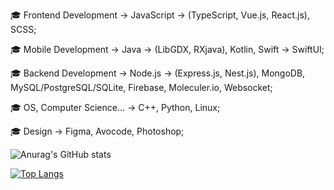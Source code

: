   🎓 Frontend Development -> JavaScript -> (TypeScript, Vue.js, React.js), SCSS;
 
 🎓 Mobile Development -> Java -> (LibGDX, RXjava), Kotlin, Swift -> SwiftUI;
 
 🎓 Backend Development -> Node.js -> (Express.js, Nest.js), MongoDB, MySQL/PostgreSQL/SQLite, Firebase, Moleculer.io, Websocket;
 
 🎓 OS, Computer Science... -> C++, Python, Linux;
 
 🎓 Design -> Figma, Avocode, Photoshop;

![Anurag's GitHub stats](https://github-readme-stats.vercel.app/api?username=IFraimG&show_icons=true&theme=dark)    

[![Top Langs](https://github-readme-stats.vercel.app/api/top-langs/?username=IFraimG)](https://github.com/anuraghazra/github-readme-stats)
